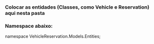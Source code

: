 ### Colocar as entidades (Classes, como Vehicle e Reservation) aqui nesta pasta

### Namespace abaixo:

namespace VehicleReservation.Models.Entities;